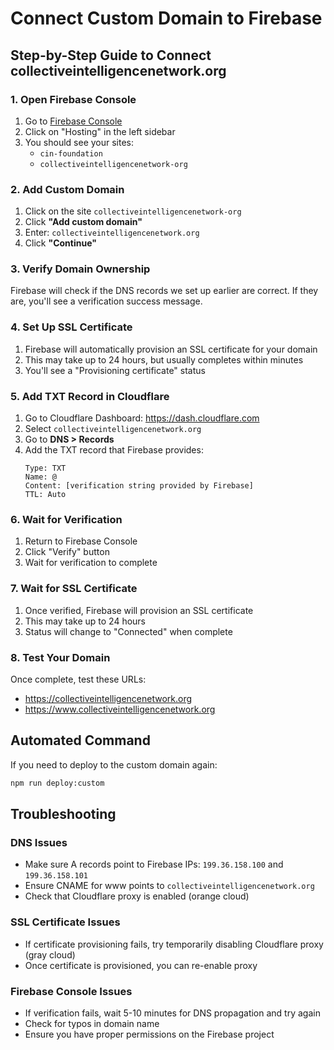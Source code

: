 # Connect Custom Domain to Firebase

## Step-by-Step Guide to Connect collectiveintelligencenetwork.org

### 1. Open Firebase Console
1. Go to [Firebase Console](https://console.firebase.google.com/project/cin-foundation/hosting)
2. Click on "Hosting" in the left sidebar
3. You should see your sites:
   - `cin-foundation`
   - `collectiveintelligencenetwork-org`

### 2. Add Custom Domain
1. Click on the site `collectiveintelligencenetwork-org`
2. Click **"Add custom domain"**
3. Enter: `collectiveintelligencenetwork.org`
4. Click **"Continue"**

### 3. Verify Domain Ownership
Firebase will check if the DNS records we set up earlier are correct. If they are, you'll see a verification success message.

### 4. Set Up SSL Certificate
1. Firebase will automatically provision an SSL certificate for your domain
2. This may take up to 24 hours, but usually completes within minutes
3. You'll see a "Provisioning certificate" status

### 5. Add TXT Record in Cloudflare
1. Go to Cloudflare Dashboard: https://dash.cloudflare.com
2. Select `collectiveintelligencenetwork.org`
3. Go to **DNS > Records**
4. Add the TXT record that Firebase provides:
   ```
   Type: TXT
   Name: @
   Content: [verification string provided by Firebase]
   TTL: Auto
   ```

### 6. Wait for Verification
1. Return to Firebase Console
2. Click "Verify" button
3. Wait for verification to complete

### 7. Wait for SSL Certificate
1. Once verified, Firebase will provision an SSL certificate
2. This may take up to 24 hours
3. Status will change to "Connected" when complete

### 8. Test Your Domain
Once complete, test these URLs:
- https://collectiveintelligencenetwork.org
- https://www.collectiveintelligencenetwork.org

## Automated Command

If you need to deploy to the custom domain again:

```bash
npm run deploy:custom
```

## Troubleshooting

### DNS Issues
- Make sure A records point to Firebase IPs: `199.36.158.100` and `199.36.158.101`
- Ensure CNAME for www points to `collectiveintelligencenetwork.org`
- Check that Cloudflare proxy is enabled (orange cloud)

### SSL Certificate Issues
- If certificate provisioning fails, try temporarily disabling Cloudflare proxy (gray cloud)
- Once certificate is provisioned, you can re-enable proxy

### Firebase Console Issues
- If verification fails, wait 5-10 minutes for DNS propagation and try again
- Check for typos in domain name
- Ensure you have proper permissions on the Firebase project